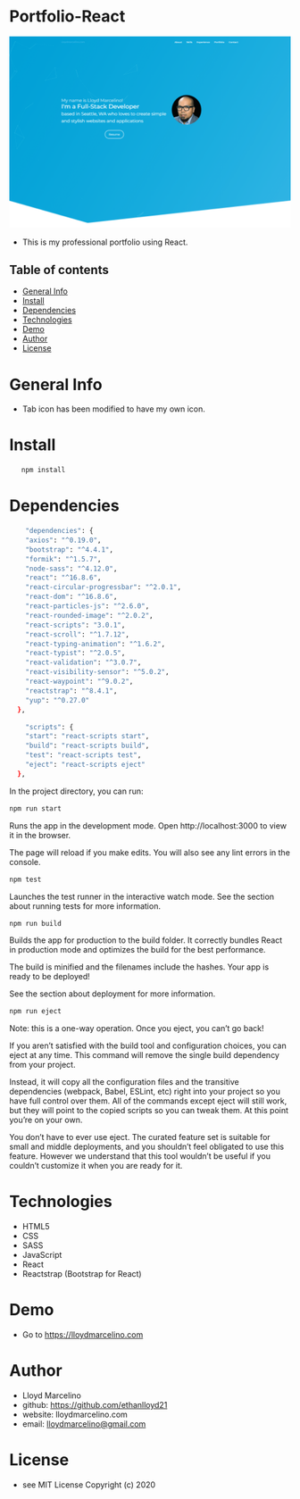 # Portfolio-React

![](/samplePic.PNG)
- This is my professional portfolio using React.

## Table of contents
- [General Info](#Info)
- [Install](#Install)
- [Dependencies](#Dependencies)
- [Technologies](#Technologies)
- [Demo](#Demo)
- [Author](#Author)
- [License](#License)

# General Info

- Tab icon has been modified to have my own icon.


# Install
``` bash
   npm install
```

# Dependencies
``` bash
    "dependencies": {
    "axios": "^0.19.0",
    "bootstrap": "^4.4.1",
    "formik": "^1.5.7",
    "node-sass": "^4.12.0",
    "react": "^16.8.6",
    "react-circular-progressbar": "^2.0.1",
    "react-dom": "^16.8.6",
    "react-particles-js": "^2.6.0",
    "react-rounded-image": "^2.0.2",
    "react-scripts": "3.0.1",
    "react-scroll": "^1.7.12",
    "react-typing-animation": "^1.6.2",
    "react-typist": "^2.0.5",
    "react-validation": "^3.0.7",
    "react-visibility-sensor": "^5.0.2",
    "react-waypoint": "^9.0.2",
    "reactstrap": "^8.4.1",
    "yup": "^0.27.0"
  },
```
``` bash
    "scripts": {
    "start": "react-scripts start",
    "build": "react-scripts build",
    "test": "react-scripts test",
    "eject": "react-scripts eject"
  },
```

In the project directory, you can run:
``` bash
npm run start
```
Runs the app in the development mode.
Open http://localhost:3000 to view it in the browser.

The page will reload if you make edits.
You will also see any lint errors in the console.
``` bash
npm test
```
Launches the test runner in the interactive watch mode.
See the section about running tests for more information.
``` bash
npm run build
```
Builds the app for production to the build folder.
It correctly bundles React in production mode and optimizes the build for the best performance.

The build is minified and the filenames include the hashes.
Your app is ready to be deployed!

See the section about deployment for more information.
``` bash
npm run eject
```
Note: this is a one-way operation. Once you eject, you can’t go back!

If you aren’t satisfied with the build tool and configuration choices, you can eject at any time. This command will remove the single build dependency from your project.

Instead, it will copy all the configuration files and the transitive dependencies (webpack, Babel, ESLint, etc) right into your project so you have full control over them. All of the commands except eject will still work, but they will point to the copied scripts so you can tweak them. At this point you’re on your own.

You don’t have to ever use eject. The curated feature set is suitable for small and middle deployments, and you shouldn’t feel obligated to use this feature. However we understand that this tool wouldn’t be useful if you couldn’t customize it when you are ready for it.

# Technologies
- HTML5
- CSS
- SASS
- JavaScript
- React
- Reactstrap (Bootstrap for React)

# Demo
- Go to https://lloydmarcelino.com

# Author
- Lloyd Marcelino 
- github: https://github.com/ethanlloyd21
- website: lloydmarcelino.com
- email: lloydmarcelino@gmail.com

# License
- see MIT License Copyright (c) 2020
